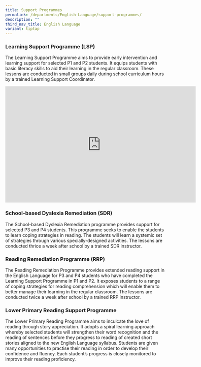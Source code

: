 ```yaml
---
title: Support Programmes
permalink: /departments/English-Language/support-programmes/
description: ""
third_nav_title: English Language
variant: tiptap
---
```

<h3><strong>Learning Support Programme (LSP)</strong></h3>
<p>The Learning Support Programme aims to provide early intervention and
learning support for selected P1 and P2 students. It equips students with
basic literacy skills to aid their learning in the regular classroom. These
lessons are conducted in small groups daily during school curriculum hours
by a trained Learning Support Coordinator.</p>
<div class="iframe-wrapper">
<iframe height="366" width="600" allowfullscreen="true" frameborder="0" src="https://docs.google.com/presentation/d/e/2PACX-1vTzL8V3-9kZnrz2u9OJx6_sj9BdMV3SurAyb0nfcf05-UB_Up5dq_MJ78CZxnHLnhCo5Sops0gLfDBM/embed?start=false&amp;loop=false&amp;delayms=3000"></iframe>
</div>
<p></p>
<h3><strong>School-based Dyslexia Remediation (SDR)</strong></h3>
<p>The School-based Dyslexia Remediation programme provides support for selected
P3 and P4 students. This programme seeks to enable the students to learn
coping strategies in reading. The students will learn a systemic set of
strategies through various specially-designed activities. The lessons are
conducted thrice a week after school by a trained SDR instructor.</p>
<p></p>
<h3><strong>Reading Remediation Programme (RRP)</strong></h3>
<p>The Reading Remediation Programme provides extended reading support in
the English Language for P3 and P4 students who have completed the Learning
Support Programme in P1 and P2. It exposes students to a range of coping
strategies for reading comprehension which will enable them to better manage
their learning in the regular classroom. The lessons are conducted twice
a week after school by a trained RRP instructor.</p>
<p></p>
<h3><strong>Lower Primary Reading Support Programme</strong></h3>
<p>The Lower Primary Reading Programme aims to inculcate the love of reading
through story appreciation. It adopts a spiral learning approach whereby
selected students will strengthen their word recognition and the reading
of sentences before they progress to reading of created short stories aligned
to the new English Language syllabus. Students are given many opportunities
to practise their reading in order to develop their confidence and fluency.
Each student’s progress is closely monitored to improve their reading proficiency.</p>